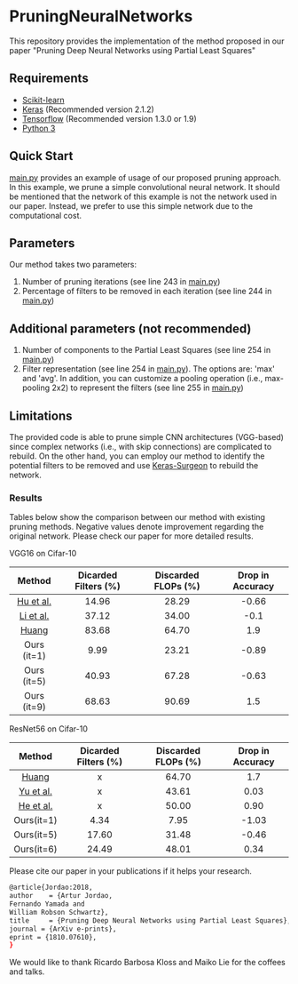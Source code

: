 # PruningNeuralNetworks
This repository provides the implementation of the method proposed in our paper "Pruning Deep Neural Networks using Partial Least Squares"

## Requirements
- [Scikit-learn](http://scikit-learn.org/stable/)
- [Keras](https://github.com/fchollet/keras) (Recommended version 2.1.2)
- [Tensorflow](https://www.tensorflow.org/) (Recommended version 1.3.0 or 1.9)
- [Python 3](https://www.python.org/)

## Quick Start
[main.py](main.py) provides an example of usage of our proposed pruning approach. In this example, we prune a simple convolutional neural network. It should be mentioned that the network of this example is not the network used in our paper. Instead, we prefer to use this simple network due to the computational cost.

## Parameters
Our method takes two parameters:
1. Number of pruning iterations (see line 243 in [main.py](main.py))
2. Percentage of filters to be removed in each iteration (see line 244 in [main.py](main.py))
## Additional parameters (not recommended)
1. Number of components to the Partial Least Squares (see line 254 in [main.py](main.py))
2. Filter representation (see line 254 in [main.py](main.py)). The options are: 'max' and 'avg'. In addition, you can customize a pooling operation (i.e., max-pooling 2x2) to represent the filters (see line 255 in [main.py](main.py))

## Limitations
The provided code is able to prune simple CNN architectures (VGG-based) since complex networks (i.e., with skip connections) are complicated to rebuild. On the other hand, you can employ our method to identify the potential filters to be removed and use [Keras-Surgeon](https://github.com/BenWhetton/keras-surgeon) to rebuild the network.

### Results
Tables below show the comparison between our method with existing pruning methods. Negative values denote improvement regarding the original network. Please check our paper for more detailed results.

VGG16 on Cifar-10

|    Method   | Dicarded Filters (%) | Discarded FLOPs (%) | Drop in Accuracy |
|:-----------:|:------:|:-----:|:----------------:|
|  [Hu et al.](https://arxiv.org/abs/1607.03250)  |  14.96 | 28.29 |       -0.66      |
|  [Li et al.](https://arxiv.org/abs/1608.08710)  |  37.12 | 34.00 |       -0.1       |
|    [Huang](https://ieeexplore.ieee.org/document/8354187)    |  83.68 | 64.70 |        1.9       |
| Ours (it=1) |  9.99  | 23.21 |       -0.89      |
| Ours (it=5) |  40.93 | 67.28 |       -0.63      |
| Ours (it=9) |  68.63 | 90.69 |        1.5       |

ResNet56 on Cifar-10

|     Method     | Dicarded Filters (%) | Discarded FLOPs (%) | Drop in Accuracy |
|:--------------:|:------:|:-----:|:----------------:|
|   [Huang](https://ieeexplore.ieee.org/document/8354187)   |    x   | 64.70 |        1.7       |
| [Yu et al.](http://openaccess.thecvf.com/content_cvpr_2018/CameraReady/0601.pdf) |    x   | 43.61 |       0.03       |
| [He et al.](http://openaccess.thecvf.com/content_ECCV_2018/papers/Yihui_He_AMC_Automated_Model_ECCV_2018_paper.pdf) |    x   | 50.00 |       0.90       |
|   Ours(it=1)   |  4.34  |  7.95 |       -1.03      |
|   Ours(it=5)   |  17.60 | 31.48 |       -0.46      |
|   Ours(it=6)   |  24.49 | 48.01 |       0.34       |

Please cite our paper in your publications if it helps your research.
```bash
@article{Jordao:2018,
author    = {Artur Jordao,
Fernando Yamada and
William Robson Schwartz},
title     = {Pruning Deep Neural Networks using Partial Least Squares},
journal = {ArXiv e-prints},
eprint = {1810.07610},
}
```
We would like to thank Ricardo Barbosa Kloss and Maiko Lie for the coffees and talks.
